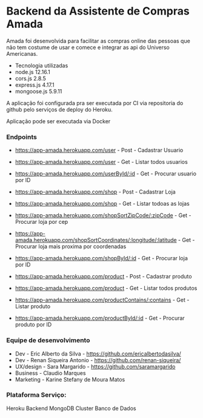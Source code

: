 # Backend da Assistente de Compras Amada

Amada foi desenvolvida para facilitar as compras online das pessoas que não tem costume de usar e comece e integrar as api do Universo Americanas.

* Tecnologia utilizadas
* node.js 12.16.1
* cors.js 2.8.5 
* express.js 4.17.1
* mongoose.js 5.9.11

A aplicação foi configurada pra ser executada por CI via repositoria do github pelo serviços de deploy do Heroku.

Aplicação pode ser executada via Docker

### Endpoints
* https://app-amada.herokuapp.com/user - Post - Cadastrar Usuario
* https://app-amada.herokuapp.com/user - Get - Listar todos usuarios
* https://app-amada.herokuapp.com/userById/:id - Get - Procurar usuario por ID

* https://app-amada.herokuapp.com/shop - Post - Cadastrar Loja
* https://app-amada.herokuapp.com/shop - Get - Listar todoas as lojas
* https://app-amada.herokuapp.com/shopSortZipCode/:zipCode - Get - Procurar loja por cep
* https://app-amada.herokuapp.com/shopSortCoordinates/:longitude/:latitude - Get - Procurar loja mais proxima por coordenadas
* https://app-amada.herokuapp.com/shopById/:id - Get - Procurar loja por ID

* https://app-amada.herokuapp.com/product - Post - Cadastrar produto 
* https://app-amada.herokuapp.com/product - Get -  Listar todos produtos
* https://app-amada.herokuapp.com/productContains/:contains - Get - Listar produto
* https://app-amada.herokuapp.com/productById/:id - Get - Procurar produto por ID


### Equipe de desenvolvimento
* Dev - Eric Alberto da Silva - https://github.com/ericalbertodasilva/
* Dev - Renan Siqueira Antonio - https://github.com/renan-siqueira/
* UX/design - Sara Margarido - https://github.com/saramargarido
* Business - Claudio Marques
* Marketing - Karine Stefany de Moura Matos

### Plataforma Serviço:
Heroku Backend
MongoDB Cluster Banco de Dados

